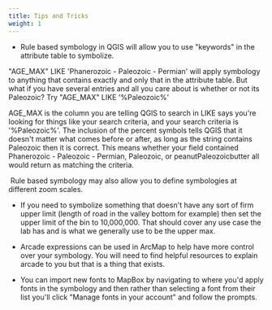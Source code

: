 ```yaml
---
title: Tips and Tricks
weight: 1
---
```


- Rule based symbology in QGIS will allow you to use "keywords" in the attribute table to symbolize.

"AGE_MAX" LIKE 'Phanerozoic - Paleozoic - Permian' will apply symbology to anything that 		contains exactly and only that in the attribute table. But what if you have several entries 		and all you care about is whether or not its Paleozoic? Try "AGE_MAX" LIKE '%Paleozoic%'

AGE_MAX is the column you are telling QGIS to search in LIKE says you're looking for things like your search criteria, and your search criteria is '%Paleozoic%'. The inclusion of the percent symbols tells QGIS that it doesn't matter what comes before or after, as long as the string contains Paleozoic then it is correct. This means whether your field contained Phanerozoic - Paleozoic - Permian, Paleozoic, or peanutPaleozoicbutter all would return as matching the criteria.

​		Rule based symbology may also allow you to define symbologies at different zoom scales.

- If you need to symbolize something that doesn't have any sort of firm upper limit (length of road in the valley bottom for example) then set the upper limit of the bin to 10,000,000. That should cover any use case the lab has and is what we generally use to be the upper max.

- Arcade expressions can be used in ArcMap to help have more control over your symbology. You will need to find helpful resources to explain arcade to you but that is a thing that exists.

- You can import new fonts to MapBox by navigating to where you'd apply fonts in the symbology and then rather than selecting a font from their list you'll click "Manage fonts in your account" and follow the prompts.

